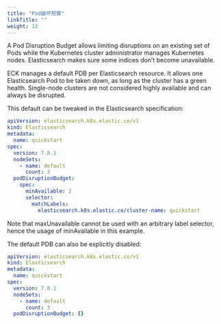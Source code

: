 ```yaml
---
title: "Pod破坏预算"
linkTitle: ""
weight: 12
---
```


A Pod Disruption Budget allows limiting disruptions on an existing set of Pods while the Kubernetes cluster administrator manages Kubernetes nodes. Elasticsearch makes sure some indices don’t become unavailable.

ECK manages a default PDB per Elasticsearch resource. It allows one Elasticsearch Pod to be taken down, as long as the cluster has a green health. Single-node clusters are not considered highly available and can always be disrupted.

This default can be tweaked in the Elasticsearch specification:

```yaml
apiVersion: elasticsearch.k8s.elastic.co/v1
kind: Elasticsearch
metadata:
  name: quickstart
spec:
  version: 7.8.1
  nodeSets:
    - name: default
      count: 3
  podDisruptionBudget:
    spec:
      minAvailable: 2
      selector:
        matchLabels:
          elasticsearch.k8s.elastic.co/cluster-name: quickstart
```

Note that maxUnavailable cannot be used with an arbitrary label selector, hence the usage of minAvailable in this example.

The default PDB can also be explicitly disabled:

```yaml
apiVersion: elasticsearch.k8s.elastic.co/v1
kind: Elasticsearch
metadata:
  name: quickstart
spec:
  version: 7.8.1
  nodeSets:
    - name: default
      count: 3
  podDisruptionBudget: {}
```
